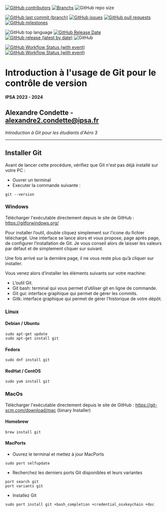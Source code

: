[![GitHub contributors](https://img.shields.io/github/contributors/A-Cndt/Workshop_Git?color=blue&label=Contributors&logo=GitHub)](https://github.com/A-Cndt/Workshop_Git/graphs/contributors)
[![Branchs](https://badgen.net/badge/Branchs/3/blue?icon=github)](https://github.com/A-Cndt/Workshop_Git/branches)
![GitHub repo size](https://img.shields.io/github/repo-size/A-Cndt/Workshop_Git?color=blue&label=Repo%20Size&logo=git&logoColor=white)

[![GitHub last commit (branch)](https://img.shields.io/github/last-commit/A-Cndt/Workshop_Git/main?label=Last%20Commit)](https://github.com/A-Cndt/Workshop_Git/commit/main)
[![GitHub issues](https://img.shields.io/github/issues/A-Cndt/Workshop_Git?label=Issues)](https://github.com/A-Cndt/Workshop_Git/issues)
[![GitHub pull requests](https://img.shields.io/github/issues-pr/A-Cndt/Workshop_Git?label=Pull%20request)](https://github.com/A-Cndt/Workshop_Git/pulls)
[![GitHub milestones](https://img.shields.io/github/milestones/open/A-Cndt/Workshop_Git?label=Open%20Milestones)](https://github.com/A-Cndt/Workshop_Git/milestones)

![GitHub top language](https://img.shields.io/github/languages/top/A-Cndt/Workshop_Git?color=blueviolet&label=Python&logo=Python&logoColor=white)
[![GitHub Release Date](https://img.shields.io/github/release-date/A-Cndt/Workshop_Git?color=blueviolet&label=Release%20Date)](https://github.com/A-Cndt/Workshop_Git/releases/)
[![GitHub release (latest by date)](https://img.shields.io/github/v/release/A-Cndt/Workshop_Git?color=blueviolet&label=Lastest%20Release)](https://github.com/A-Cndt/Workshop_Git/tags)
![GitHub](https://img.shields.io/github/license/A-Cndt/Workshop_Git?color=blueviolet&label=License)

[![GitHub Workflow Status (with event)](https://img.shields.io/github/actions/workflow/status/A-Cndt/Workshop_Git/documentation.yml?logo=sphynx&label=Documentation%20Sphynx&)](https://a-cndt.github.io/Workshop_Git/)
[![GitHub Workflow Status (with event)](https://img.shields.io/github/actions/workflow/status/A-Cndt/Workshop_Git/python_app.yml?logo=Python&logoColor=white&label=Test%20des%20modules)](https://github.com/A-Cndt/Workshop_Git/actions/workflows/python_app.yml)

# Introduction à l'usage de Git pour le contrôle de version
**IPSA 2023 - 2024**

Alexandre Condette - alexandre2.condette@ipsa.fr
---
*Introduction à Git pour les étudiants d'Aéro 3*
____

## Installer Git
Avant de lancer cette procédure, vérifiez que Git n'est pas déjà installé sur votre PC :
- Ouvrer un terminal
- Executer la commande suivante : 
```console
git --version
```

### Windows 
Télécharger l'exécutable directement depuis le site de GitHub : https://gitforwindows.org/

Pour installer l’outil, double cliquez simplement sur l’icone du fichier téléchargé. Une interface se lance alors et vous propose, page après page, de configurer l’installation de Git. Je vous conseil alors de laisser les valeurs par défaut et de simplement cliquer sur suivant.

Une fois arrivé sur la dernière page, il ne vous reste plus qu’à cliquer sur installer.

Vous venez alors d’installer les éléments suivants sur votre machine:
- L’outil Git.
- Git bash: terminal qui vous permet d’utiliser git en ligne de commande.
- Git gui: interface graphique qui permet de gérer les commits.
- Gitk: interface graphique qui permet de gérer l’historique de votre dépôt.

### Linux
#### Debian / Ubuntu 

```console
sudo apt-get update
sudo apt-get install git
```

#### Fedora

```console
sudo dnf install git
```

#### RedHat / CentOS

```console
sudo yum install git
```

### MacOs
Télécharger l'exécutable directement depuis le site de GitHub :  https://git-scm.com/download/mac (binary Installer)

#### Homebrew 
```console
brew install git
```

#### MacPorts
- Ouvrez le terminal et mettez à jour MacPorts
```console
sudo port selfupdate
```
- Recherchez les derniers ports Git disponibles et leurs variantes
```console
port search git
port variants git
```
- Installez Git
```console
sudo port install git +bash_completion +credential_osxkeychain +doc
```

